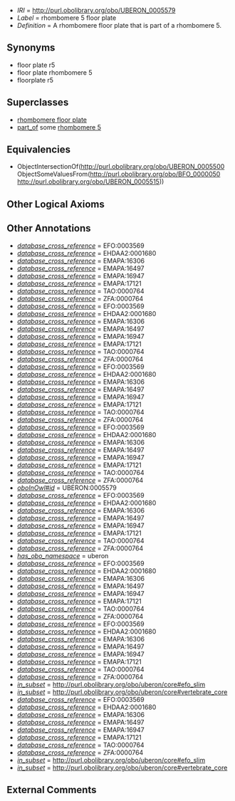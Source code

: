  * *IRI* = http://purl.obolibrary.org/obo/UBERON_0005579
 * *Label* = rhombomere 5 floor plate
 * *Definition* = A rhombomere floor plate that is part of a rhombomere 5.

## Synonyms

 * floor plate r5
 * floor plate rhombomere 5
 * floorplate r5

## Superclasses

 * [rhombomere floor plate](../../UBERON/00/UBERON_0005500.md)
 * [part_of](../../BFO/50/BFO_0000050.md) some [rhombomere 5](../../UBERON/15/UBERON_0005515.md)

## Equivalencies

 * ObjectIntersectionOf(<http://purl.obolibrary.org/obo/UBERON_0005500> ObjectSomeValuesFrom(<http://purl.obolibrary.org/obo/BFO_0000050> <http://purl.obolibrary.org/obo/UBERON_0005515>))

## Other Logical Axioms


## Other Annotations

 * *[database_cross_reference](../../ef/oboInOwl#hasDbXref.md)* = EFO:0003569
 * *[database_cross_reference](../../ef/oboInOwl#hasDbXref.md)* = EHDAA2:0001680
 * *[database_cross_reference](../../ef/oboInOwl#hasDbXref.md)* = EMAPA:16306
 * *[database_cross_reference](../../ef/oboInOwl#hasDbXref.md)* = EMAPA:16497
 * *[database_cross_reference](../../ef/oboInOwl#hasDbXref.md)* = EMAPA:16947
 * *[database_cross_reference](../../ef/oboInOwl#hasDbXref.md)* = EMAPA:17121
 * *[database_cross_reference](../../ef/oboInOwl#hasDbXref.md)* = TAO:0000764
 * *[database_cross_reference](../../ef/oboInOwl#hasDbXref.md)* = ZFA:0000764
 * *[database_cross_reference](../../ef/oboInOwl#hasDbXref.md)* = EFO:0003569
 * *[database_cross_reference](../../ef/oboInOwl#hasDbXref.md)* = EHDAA2:0001680
 * *[database_cross_reference](../../ef/oboInOwl#hasDbXref.md)* = EMAPA:16306
 * *[database_cross_reference](../../ef/oboInOwl#hasDbXref.md)* = EMAPA:16497
 * *[database_cross_reference](../../ef/oboInOwl#hasDbXref.md)* = EMAPA:16947
 * *[database_cross_reference](../../ef/oboInOwl#hasDbXref.md)* = EMAPA:17121
 * *[database_cross_reference](../../ef/oboInOwl#hasDbXref.md)* = TAO:0000764
 * *[database_cross_reference](../../ef/oboInOwl#hasDbXref.md)* = ZFA:0000764
 * *[database_cross_reference](../../ef/oboInOwl#hasDbXref.md)* = EFO:0003569
 * *[database_cross_reference](../../ef/oboInOwl#hasDbXref.md)* = EHDAA2:0001680
 * *[database_cross_reference](../../ef/oboInOwl#hasDbXref.md)* = EMAPA:16306
 * *[database_cross_reference](../../ef/oboInOwl#hasDbXref.md)* = EMAPA:16497
 * *[database_cross_reference](../../ef/oboInOwl#hasDbXref.md)* = EMAPA:16947
 * *[database_cross_reference](../../ef/oboInOwl#hasDbXref.md)* = EMAPA:17121
 * *[database_cross_reference](../../ef/oboInOwl#hasDbXref.md)* = TAO:0000764
 * *[database_cross_reference](../../ef/oboInOwl#hasDbXref.md)* = ZFA:0000764
 * *[database_cross_reference](../../ef/oboInOwl#hasDbXref.md)* = EFO:0003569
 * *[database_cross_reference](../../ef/oboInOwl#hasDbXref.md)* = EHDAA2:0001680
 * *[database_cross_reference](../../ef/oboInOwl#hasDbXref.md)* = EMAPA:16306
 * *[database_cross_reference](../../ef/oboInOwl#hasDbXref.md)* = EMAPA:16497
 * *[database_cross_reference](../../ef/oboInOwl#hasDbXref.md)* = EMAPA:16947
 * *[database_cross_reference](../../ef/oboInOwl#hasDbXref.md)* = EMAPA:17121
 * *[database_cross_reference](../../ef/oboInOwl#hasDbXref.md)* = TAO:0000764
 * *[database_cross_reference](../../ef/oboInOwl#hasDbXref.md)* = ZFA:0000764
 * *[oboInOwl#id](../../id/oboInOwl#id.md)* = UBERON:0005579
 * *[database_cross_reference](../../ef/oboInOwl#hasDbXref.md)* = EFO:0003569
 * *[database_cross_reference](../../ef/oboInOwl#hasDbXref.md)* = EHDAA2:0001680
 * *[database_cross_reference](../../ef/oboInOwl#hasDbXref.md)* = EMAPA:16306
 * *[database_cross_reference](../../ef/oboInOwl#hasDbXref.md)* = EMAPA:16497
 * *[database_cross_reference](../../ef/oboInOwl#hasDbXref.md)* = EMAPA:16947
 * *[database_cross_reference](../../ef/oboInOwl#hasDbXref.md)* = EMAPA:17121
 * *[database_cross_reference](../../ef/oboInOwl#hasDbXref.md)* = TAO:0000764
 * *[database_cross_reference](../../ef/oboInOwl#hasDbXref.md)* = ZFA:0000764
 * *[has_obo_namespace](../../ce/oboInOwl#hasOBONamespace.md)* = uberon
 * *[database_cross_reference](../../ef/oboInOwl#hasDbXref.md)* = EFO:0003569
 * *[database_cross_reference](../../ef/oboInOwl#hasDbXref.md)* = EHDAA2:0001680
 * *[database_cross_reference](../../ef/oboInOwl#hasDbXref.md)* = EMAPA:16306
 * *[database_cross_reference](../../ef/oboInOwl#hasDbXref.md)* = EMAPA:16497
 * *[database_cross_reference](../../ef/oboInOwl#hasDbXref.md)* = EMAPA:16947
 * *[database_cross_reference](../../ef/oboInOwl#hasDbXref.md)* = EMAPA:17121
 * *[database_cross_reference](../../ef/oboInOwl#hasDbXref.md)* = TAO:0000764
 * *[database_cross_reference](../../ef/oboInOwl#hasDbXref.md)* = ZFA:0000764
 * *[database_cross_reference](../../ef/oboInOwl#hasDbXref.md)* = EFO:0003569
 * *[database_cross_reference](../../ef/oboInOwl#hasDbXref.md)* = EHDAA2:0001680
 * *[database_cross_reference](../../ef/oboInOwl#hasDbXref.md)* = EMAPA:16306
 * *[database_cross_reference](../../ef/oboInOwl#hasDbXref.md)* = EMAPA:16497
 * *[database_cross_reference](../../ef/oboInOwl#hasDbXref.md)* = EMAPA:16947
 * *[database_cross_reference](../../ef/oboInOwl#hasDbXref.md)* = EMAPA:17121
 * *[database_cross_reference](../../ef/oboInOwl#hasDbXref.md)* = TAO:0000764
 * *[database_cross_reference](../../ef/oboInOwl#hasDbXref.md)* = ZFA:0000764
 * *[in_subset](../../et/oboInOwl#inSubset.md)* = http://purl.obolibrary.org/obo/uberon/core#efo_slim
 * *[in_subset](../../et/oboInOwl#inSubset.md)* = http://purl.obolibrary.org/obo/uberon/core#vertebrate_core
 * *[database_cross_reference](../../ef/oboInOwl#hasDbXref.md)* = EFO:0003569
 * *[database_cross_reference](../../ef/oboInOwl#hasDbXref.md)* = EHDAA2:0001680
 * *[database_cross_reference](../../ef/oboInOwl#hasDbXref.md)* = EMAPA:16306
 * *[database_cross_reference](../../ef/oboInOwl#hasDbXref.md)* = EMAPA:16497
 * *[database_cross_reference](../../ef/oboInOwl#hasDbXref.md)* = EMAPA:16947
 * *[database_cross_reference](../../ef/oboInOwl#hasDbXref.md)* = EMAPA:17121
 * *[database_cross_reference](../../ef/oboInOwl#hasDbXref.md)* = TAO:0000764
 * *[database_cross_reference](../../ef/oboInOwl#hasDbXref.md)* = ZFA:0000764
 * *[in_subset](../../et/oboInOwl#inSubset.md)* = http://purl.obolibrary.org/obo/uberon/core#efo_slim
 * *[in_subset](../../et/oboInOwl#inSubset.md)* = http://purl.obolibrary.org/obo/uberon/core#vertebrate_core

## External Comments

